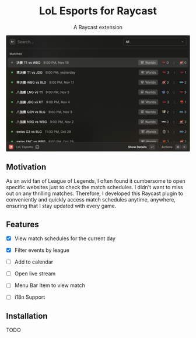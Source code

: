<br>
<br>

<h1 align="center">LoL Esports for Raycast</sup></h1>

<p align="center">
A Raycast extension 
</p>

<img width="862" align="center" src="./metadata/Screenshot1.png">

## Motivation

As an avid fan of League of Legends, I often found it cumbersome to open specific websites just to check the match schedules. I didn't want to miss out on any thrilling matches. Therefore, I developed this Raycast plugin to conveniently and quickly access match schedules anytime, anywhere, ensuring that I stay updated with every game.

## Features
- [x] View match schedules for the current day
- [x] Filter events by league
- [ ] Add to calendar
- [ ] Open live stream
- [ ] Menu Bar Item to view match
- [ ] i18n Support


## Installation

TODO